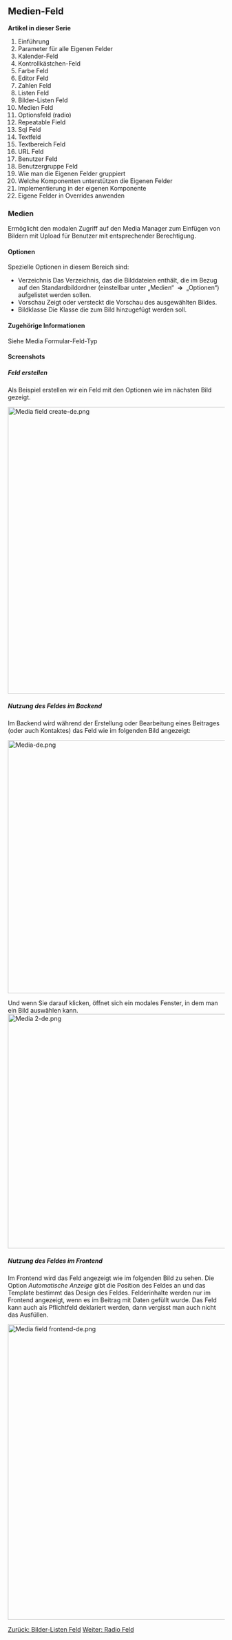 <!-- Filename: J3.x:Adding_custom_fields/Media_Field / Display title: Anwendung von Eigene Felder / Medien-Feld -->

## Medien-Feld

**Artikel in dieser Serie**

1.  Einführung
2.   Parameter für alle Eigenen
    Felder
3.  Kalender-Feld
4.  Kontrollkästchen-Feld
5.   Farbe
    Feld
6.   Editor
    Feld
7.   Zahlen
    Feld
8.   Listen
    Feld
9.   Bilder-Listen
    Feld
10.  Medien
    Feld
11.  Optionsfeld
    (radio)
12.  Repeatable
    Field
13.  Sql
    Feld
14. Textfeld
15.  Textbereich
    Feld
16.  URL
    Feld
17.  Benutzer
    Feld
18.  Benutzergruppe
    Feld
19.  Wie man die Eigenen Felder
    gruppiert
20.  Welche Komponenten unterstützen die Eigenen
    Felder
21.  Implementierung in der eigenen
    Komponente
22.  Eigene Felder in Overrides
    anwenden

### Medien

Ermöglicht den modalen Zugriff auf den Media Manager zum Einfügen von
Bildern mit Upload für Benutzer mit entsprechender Berechtigung.

#### Optionen

Spezielle Optionen in diesem Bereich sind:

- Verzeichnis
  Das Verzeichnis, das die Bilddateien enthält, die im Bezug auf den
  Standardbildordner (einstellbar unter „Medien“  **→**  „Optionen“)
  aufgelistet werden sollen.
- Vorschau
  Zeigt oder versteckt die Vorschau des ausgewählten Bildes.
- Bildklasse
  Die Klasse die zum Bild hinzugefügt werden soll.

#### Zugehörige Informationen

Siehe  Media
Formular-Feld-Typ

#### Screenshots

##### Feld erstellen

Als Beispiel erstellen wir ein Feld mit den Optionen wie im nächsten
Bild gezeigt.

<img src="https://docs.joomla.org/images/7/77/Media_field_create-de.png"
decoding="async" data-file-width="800" data-file-height="664"
width="800" height="664" alt="Media field create-de.png" />

##### Nutzung des Feldes im Backend

Im Backend wird während der Erstellung oder Bearbeitung eines Beitrages
(oder auch Kontaktes) das Feld wie im folgenden Bild angezeigt:

<img src="https://docs.joomla.org/images/0/0f/Media-de.png"
decoding="async" data-file-width="800" data-file-height="586"
width="800" height="586" alt="Media-de.png" />

Und wenn Sie darauf klicken, öffnet sich ein modales Fenster, in dem man
ein Bild auswählen kann.
<img src="https://docs.joomla.org/images/a/a1/Media_2-de.png"
decoding="async" data-file-width="800" data-file-height="543"
width="800" height="543" alt="Media 2-de.png" />

##### Nutzung des Feldes im Frontend

Im Frontend wird das Feld angezeigt wie im folgenden Bild zu sehen. Die
Option *Automatische Anzeige* gibt die Position des Feldes an und das
Template bestimmt das Design des Feldes.
Felderinhalte werden nur im Frontend angezeigt, wenn es im Beitrag mit
Daten gefüllt wurde. Das Feld kann auch als Pflichtfeld deklariert
werden, dann vergisst man auch nicht das Ausfüllen.

<img
src="https://docs.joomla.org/images/1/1f/Media_field_frontend-de.png"
decoding="async" data-file-width="800" data-file-height="684"
width="800" height="684" alt="Media field frontend-de.png" />

<a
href="https://docs.joomla.org/J3.x:Adding_custom_fields/List_of_Images_Field"
id="content-button" class="button expand success">Zurück: Bilder-Listen
Feld</a>
<a href="https://docs.joomla.org/J3.x:Adding_custom_fields/Radio_Field"
id="content-button" class="button expand">Weiter: Radio Feld</a>
